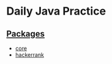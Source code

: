 # Daily Java Practice

## [Packages](src/java/io/github/rimonmostafiz/)
- [core](src/java/io/github/rimonmostafiz/core/)
- [hackerrank](src/java/io/github/rimonmostafiz/core/)
